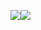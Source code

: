 <a href="https://www.instagram.com/baack_g/" target="_blank"><img src="https://img.shields.io/badge/baackg-E4405F?style=for-the-badge&logo=instagram&logoColor=white"/></a><img src="https://img.shields.io/badge/jw61333@gmail.com-EA4335?style=for-the-badge&logo=gmail&logoColor=white"/>

